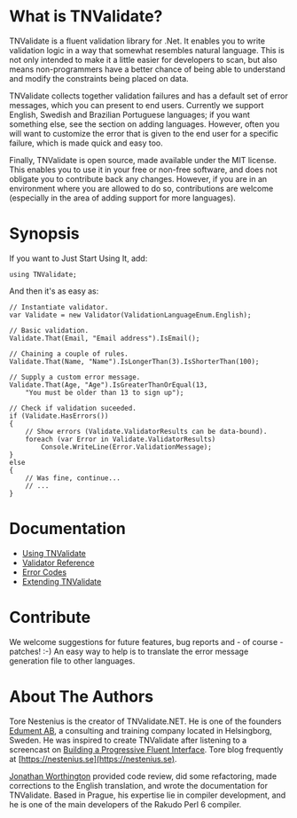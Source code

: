 # What is TNValidate?
TNValidate is a fluent validation library for .Net. It enables you to write validation
logic in a way that somewhat resembles natural language. This is not only intended to
make it a little easier for developers to scan, but also means non-programmers have a
better chance of being able to understand and modify the constraints being placed on
data.

TNValidate collects together validation failures and has a default set of error messages,
which you can present to end users. Currently we support English, Swedish and Brazilian
Portuguese languages; if you want something else, see the section on adding languages.
However, often you will want to customize the error that is given to the end user for a specific
failure, which is made quick and easy too.

Finally, TNValidate is open source, made available under the MIT license. This enables
you to use it in your free or non-free software, and does not obligate you to contribute
back any changes. However, if you are in an environment where you are allowed to do so,
contributions are welcome (especially in the area of adding support for more languages).

# Synopsis
If you want to Just Start Using It, add:

```
using TNValidate;
```

And then it's as easy as:

```
// Instantiate validator.
var Validate = new Validator(ValidationLanguageEnum.English);

// Basic validation.
Validate.That(Email, "Email address").IsEmail();

// Chaining a couple of rules.
Validate.That(Name, "Name").IsLongerThan(3).IsShorterThan(100);

// Supply a custom error message.
Validate.That(Age, "Age").IsGreaterThanOrEqual(13,
    "You must be older than 13 to sign up");

// Check if validation suceeded.
if (Validate.HasErrors())
{
    // Show errors (Validate.ValidatorResults can be data-bound).
    foreach (var Error in Validate.ValidatorResults)
        Console.WriteLine(Error.ValidationMessage);
}
else
{
    // Was fine, continue...
    // ...
}
```

# Documentation
* [Using TNValidate](https://github.com/edumentab/TNValidate/wiki/Using-TNValidate)
* [Validator Reference](https://github.com/edumentab/TNValidate/wiki/Validator-reference)
* [Error Codes](https://github.com/edumentab/TNValidate/wiki/Error-codes)
* [Extending TNValidate](https://github.com/edumentab/TNValidate/wiki/Extending-TNValidate)

# Contribute
We welcome suggestions for future features, bug reports and - of course - patches! :-) An easy way to help is to translate the error message generation file to other languages.

# About The Authors
Tore Nestenius is the creator of TNValidate.NET. He is one of the founders [Edument AB](https://www.edument.se/), a consulting and training company located in Helsingborg, Sweden. He was inspired to create TNValidate after listening to a screencast on [Building a Progressive Fluent Interface](http://www.dimecasts.net/Casts/CastDetails/95).
Tore blog frequently at [https://nestenius.se](https://nestenius.se).

[Jonathan Worthington](https://edument.se/experts/jonathan-worthington) provided code review, did some refactoring, made corrections to the English translation, and wrote the documentation for TNValidate. Based in Prague, his expertise lie in compiler development, and he is one of the main developers of the Rakudo Perl 6 compiler.
